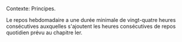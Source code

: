 Contexte: Principes.

Le repos hebdomadaire a une durée minimale de vingt-quatre heures consécutives auxquelles s'ajoutent les heures consécutives de repos quotidien prévu au chapitre Ier.